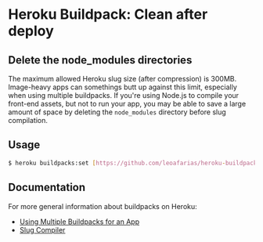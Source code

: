 # Heroku Buildpack: Clean after deploy

## Delete the node_modules directories

The maximum allowed Heroku slug size (after compression) is 300MB. Image-heavy apps can somethings butt up against this limit, especially when using multiple buildpacks. If you're using Node.js to compile your front-end assets, but not to run your app, you may be able to save a large amount of space by deleting the `node_modules` directory before slug compilation.

## Usage

```bash
$ heroku buildpacks:set [https://github.com/leoafarias/heroku-buildpack-node-modules-cleanup](https://github.com/Apitail/heroku-buildpack-cleanup)
```

## Documentation

For more general information about buildpacks on Heroku:

- [Using Multiple Buildpacks for an App](https://devcenter.heroku.com/articles/using-multiple-buildpacks-for-an-app)
- [Slug Compiler](https://devcenter.heroku.com/articles/slug-compiler)
